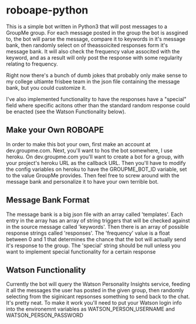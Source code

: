 # roboape-python

This is a simple bot written in Python3 that will post messages to a GroupMe group. For each message posted in the group the bot is assgined to, the bot will parse the message, compare it to keywords in it's message bank, then randomly select on of theassoicited responses form it's message bank. It will also check the frequency value associted with the keyword, and as a result will only post the response with some regularity relating to frequency. 

Right now there's a bunch of dumb jokes that probably only make sense to my college ultiamte frisbee team in the json file containing the message bank, but you could customize it.

I've also implemented functionality to have the responses have a "special" field where specific acitons other than the standard random response could be enacted (see the Watson Functionality below).

## Make your Own ROBOAPE
In order to make this bot your own, first make an account at dev.groupme.com.
Next, you'll want to hos the bot somewhere, I use heroku.
On dev.groupme.com you'll want to create a bot for a group, with your project's heroku URL as the callback URL.
Then you'll have to modify the config variables on heroku to have the GROUPME_BOT_ID variable, set to the value GroupMe provides.
Then feel free to screw around with the message bank and personalize it to have your own terrible bot.

## Message Bank Format
The message bank is a big json file with an array called 'templates'. Each entry in the array has an array of string triggers that will be checked against in the source message called 'keywords'. Then there is an array of possible response strings called 'responses'. The 'frequency' value is a float between 0 and 1 that determines the chance that the bot will actually send it's response to the group. The 'special' string should be null unless you want to implement special functionality for a certain response

## Watson Functionality
Currently the bot will query the Watson Personality Insights service, feeding it all the messages the user has posted in the given group, then randomly selecting from the siginicant repsonses something to send back to the chat. It's pretty neat. To make it work you'll need to put your Watson login info into the environemnt variables as WATSON_PERSON_USERNAME and WATSON_PERSON_PASSWORD


